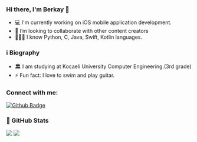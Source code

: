 ### Hi there, I'm Berkay 👋


- 💻 I'm currently working on iOS mobile application development.
- 👯 I’m looking to collaborate with other content creators
- 💁🏻‍♂️ I know Python, C, Java, Swift, Kotlin languages.

### ℹ️ Biography

- 🏛 I am studying at Kocaeli University Computer Engineering.(3rd grade)
- ⚡ Fun fact: I love to swim and play guitar.

### Connect with me:
[![Github Badge](https://img.shields.io/badge/-Github-000?style=quare&labelColor=000&logo=Github&logoColor=white&link=link)](link) 

### 📝 GitHub Stats
<img src="https://github-readme-stats.vercel.app/api/top-langs?username=ymnberkay&layout=compact"/> <img src="https://github-readme-stats.vercel.app/api?username=ymnberkay&show_icons=true"/>



